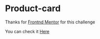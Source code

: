 # Product-card

Thanks for [Frontnd Mentor](https://www.frontendmentor.io/challenges/product-preview-card-component-GO7UmttRfa) for this challenge

You can check it [Here](https://piwpom.github.io/product-card/)
